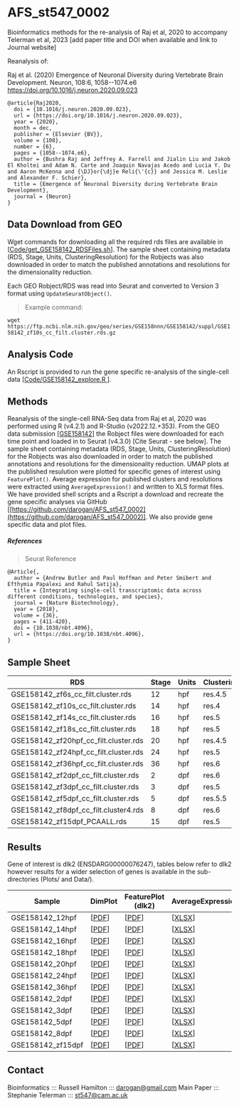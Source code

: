 # AFS_st547_0002

Bioinformatics methods for the re-analysis of Raj et al, 2020 to accompany Telerman et al, 2023 [add paper title and DOI when available and link to Journal website]



Reanalysis of:

Raj et al. (2020) Emergence of Neuronal Diversity during Vertebrate Brain Development. Neuron, 108:6, 1058--1074.e6
https://doi.org/10.1016/j.neuron.2020.09.023

```
@article{Raj2020,
  doi = {10.1016/j.neuron.2020.09.023},
  url = {https://doi.org/10.1016/j.neuron.2020.09.023},
  year = {2020},
  month = dec,
  publisher = {Elsevier {BV}},
  volume = {108},
  number = {6},
  pages = {1058--1074.e6},
  author = {Bushra Raj and Jeffrey A. Farrell and Jialin Liu and Jakob El Kholtei and Adam N. Carte and Joaquin Navajas Acedo and Lucia Y. Du and Aaron McKenna and {\DJ}or{\dj}e Reli{\'{c}} and Jessica M. Leslie and Alexander F. Schier},
  title = {Emergence of Neuronal Diversity during Vertebrate Brain Development},
  journal = {Neuron}
}
```

## Data Download from GEO

Wget commands for downloading all the required rds files are available in [[Code/get_GSE158142_RDSFiles.sh](Code/get_GSE158142_RDSFiles.sh)]. The sample sheet containing metadata (RDS, Stage, Units, ClusteringResolution) for the Robjects was also downloaded in order to match the published annotations and resolutions for the dimensionality reduction. 

Each GEO Robject/RDS was read into Seurat and converted to Version 3 format using `UpdateSeuratObject()`.

> Example command:

`wget https://ftp.ncbi.nlm.nih.gov/geo/series/GSE158nnn/GSE158142/suppl/GSE158142_zf10s_cc_filt.cluster.rds.gz`

## Analysis Code

An Rscript is provided to run the gene specific re-analysis of the single-cell data [[Code/GSE158142_explore.R ](Code/GSE158142_explore.R )]. 

## Methods

Reanalysis of the single-cell RNA-Seq data from Raj et al, 2020 was performed using R (v4.2.1) and R-Studio (v2022.12.+353). From the GEO data submission [[GSE158142](https://www.ncbi.nlm.nih.gov/geo/query/acc.cgi?acc=GSE158142)] the Robject files were downloaded for each time point and loaded in to Seurat (v4.3.0) [Cite Seurat - see below]. The sample sheet containing metadata (RDS, Stage, Units, ClusteringResolution) for the Robjects was also downloaded in order to match the published annotations and resolutions for the dimensionality reduction. UMAP plots at the published resulution were plotted for specific genes of interest using `FeaturePlot()`. Average expression for published clusters and resolutions were extracted using `AverageExpression()` and written to XLS format files. We have provided shell scripts and a Rscript a download and recreate the gene specific analyses via GitHub [[https://github.com/darogan/AFS_st547_0002](https://github.com/darogan/AFS_st547_0002)]. We also provide gene specific data and plot files.

##### References

> Seurat Reference

````
@Article{,
  author = {Andrew Butler and Paul Hoffman and Peter Smibert and Efthymia Papalexi and Rahul Satija},
  title = {Integrating single-cell transcriptomic data across different conditions, technologies, and species},
  journal = {Nature Biotechnology},
  year = {2018},
  volume = {36},
  pages = {411-420},
  doi = {10.1038/nbt.4096},
  url = {https://doi.org/10.1038/nbt.4096},
}
````


## Sample Sheet

| RDS                                   | Stage | Units | ClusteringResolution |
|---------------------------------------|-------|-------|----------------------|
| GSE158142_zf6s_cc_filt.cluster.rds    |    12 | hpf   | res.4.5              |
| GSE158142_zf10s_cc_filt.cluster.rds   |    14 | hpf   | res.4                |
| GSE158142_zf14s_cc_filt.cluster.rds   |    16 | hpf   | res.5                |
| GSE158142_zf18s_cc_filt.cluster.rds   |    18 | hpf   | res.5                |
| GSE158142_zf20hpf_cc_filt.cluster.rds |    20 | hpf   | res.4.5              |
| GSE158142_zf24hpf_cc_filt.cluster.rds |    24 | hpf   | res.5                |
| GSE158142_zf36hpf_cc_filt.cluster.rds |    36 | hpf   | res.6                |
| GSE158142_zf2dpf_cc_filt.cluster.rds  |     2 | dpf   | res.6                |
| GSE158142_zf3dpf_cc_filt.cluster.rds  |     3 | dpf   | res.5                |
| GSE158142_zf5dpf_cc_filt.cluster.rds  |     5 | dpf   | res.5.5              |
| GSE158142_zf8dpf_cc_filt.cluster4.rds |     8 | dpf   | res.6                |
| GSE158142_zf15dpf_PCAALL.rds          |    15 | dpf   | res.5                |

## Results

Gene of interest is dlk2 (ENSDARG00000076247), tables below refer to dlk2 however results for a wider selection of genes is available in the sub-directories (Plots/ and Data/).

| Sample          | DimPlot | FeaturePlot (dlk2) | AverageExpression |
| --------------- | ----------------------------------------- | ----------- | ----------------- |
| GSE158142_12hpf  | [[PDF](Plots/Dimplot_12hpf_res.4.5.pdf)] | [[PDF](Plots/FeaturePlot_12hpf_res.4.5_dlk2.pdf)] | [[XLSX](Data/AverageExpression_12hpf_res.4.5_dlk2.xlsx)] |
| GSE158142_14hpf  | [[PDF](Plots/Dimplot_14hpf_res.4.pdf)] | [[PDF](Plots/FeaturePlot_14hpf_res.4_dlk2.pdf)]   | [[XLSX](Data/AverageExpression_14hpf_res.4_dlk2.xlsx)]   |
| GSE158142_16hpf  | [[PDF](Plots/Dimplot_16hpf_res.5.pdf)] | [[PDF](Plots/FeaturePlot_16hpf_res.5_dlk2.pdf)]   | [[XLSX](Data/AverageExpression_16hpf_res.5_dlk2.xlsx)]              |
| GSE158142_18hpf  | [[PDF](Plots/Dimplot_18hpf_res.5.pdf)] | [[PDF](Plots/FeaturePlot_18hpf_res.5_dlk2.pdf)]   | [[XLSX](Data/AverageExpression_18hpf_res.5_dlk2.xlsx)]   |
| GSE158142_20hpf  | [[PDF](Plots/Dimplot_20hpf_res.4.5.pdf)] | [[PDF](Plots/FeaturePlot_20hpf_res.4.5_dlk2.pdf)] | [[XLSX](Data/AverageExpression_20hpf_res.4.5_dlk2.xlsx)]   |
| GSE158142_24hpf  | [[PDF](Plots/Dimplot_24hpf_res.5.pdf)] | [[PDF](Plots/FeaturePlot_24hpf_res.5_dlk2.pdf)]   | [[XLSX](Data/AverageExpression_24hpf_res.5_dlk2.xlsx)] |
| GSE158142_36hpf  | [[PDF](Plots/Dimplot_36hpf_res.6.pdf)] | [[PDF](Plots/FeaturePlot_36hpf_res.6_dlk2.pdf)]   | [[XLSX](Data/AverageExpression_36hpf_res.6_dlk2.xlsx)]   |
| GSE158142_2dpf   | [[PDF](Plots/Dimplot_2dpf_res.6.pdf)]  | [[PDF](Plots/FeaturePlot_2dpf_res.6_dlk2.pdf)]    | [[XLSX](Data/AverageExpression_2dpf_res.6_dlk2.xlsx)]    |
| GSE158142_3dpf   | [[PDF](Plots/Dimplot_3dpf_res.5.pdf)]  | [[PDF](Plots/FeaturePlot_3dpf_res.5_dlk2.pdf)]    | [[XLSX](Data/AverageExpression_3dpf_res.5_dlk2.xlsx)]    |
| GSE158142_5dpf   | [[PDF](Plots/Dimplot_5dpf_res.5.5.pdf)]  | [[PDF](Plots/FeaturePlot_5dpf_res.5.5_dlk2.pdf)]  | [[XLSX](Data/AverageExpression_5dpf_res.5.5_dlk2.xlsx)]  |
| GSE158142_8dpf   | [[PDF](Plots/Dimplot_8dpf_res.6.pdf)]  | [[PDF](Plots/FeaturePlot_8dpf_res.6_dlk2.pdf)]    | [[XLSX](Data/AverageExpression_8dpf_res.6_dlk2.xlsx)]    |
| GSE158142_zf15dpf | [[PDF](Plots/Dimplot_15dpf_res.5.pdf)]  | [[PDF](Plots/FeaturePlot_15dpf_res.5_dlk2.pdf)]    | [[XLSX](Data/AverageExpression_15dpf_res.5_dlk2.xlsx)]    |

## Contact

Bioinformatics ::: Russell Hamilton ::: darogan@gmail.com
Main Paper ::: Stephanie Telerman ::: st547@cam.ac.uk
